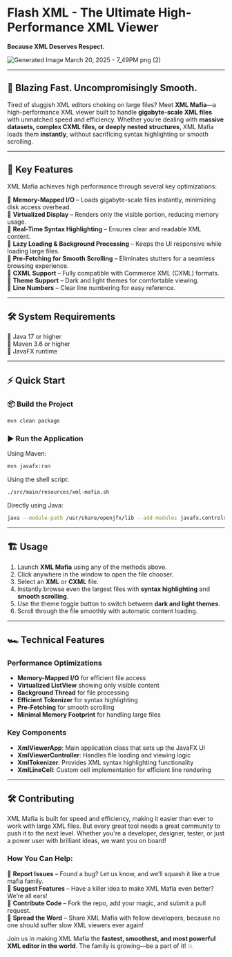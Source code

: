 # Flash XML - The Ultimate High-Performance XML Viewer
**Because XML Deserves Respect.**


![Generated Image March 20, 2025 - 7_49PM png (2)](https://github.com/user-attachments/assets/991563d6-5ca4-459e-9974-c0f3779feb2e)



---

## 🚀 Blazing Fast. Uncompromisingly Smooth.

Tired of sluggish XML editors choking on large files? Meet **XML Mafia**—a high-performance XML viewer built to handle **gigabyte-scale XML files** with unmatched speed and efficiency. Whether you’re dealing with **massive datasets, complex CXML files, or deeply nested structures**, XML Mafia loads them **instantly**, without sacrificing syntax highlighting or smooth scrolling.

---

## 🎯 Key Features

XML Mafia achieves high performance through several key optimizations:

🔹 **Memory-Mapped I/O** – Loads gigabyte-scale files instantly, minimizing disk access overhead.  
🔹 **Virtualized Display** – Renders only the visible portion, reducing memory usage.  
🔹 **Real-Time Syntax Highlighting** – Ensures clear and readable XML content.  
🔹 **Lazy Loading & Background Processing** – Keeps the UI responsive while loading large files.  
🔹 **Pre-Fetching for Smooth Scrolling** – Eliminates stutters for a seamless browsing experience.  
🔹 **CXML Support** – Fully compatible with Commerce XML (CXML) formats.  
🔹 **Theme Support** – Dark and light themes for comfortable viewing.  
🔹 **Line Numbers** – Clear line numbering for easy reference.  

---

## 🛠️ System Requirements

🔹 Java 17 or higher  
🔹 Maven 3.6 or higher  
🔹 JavaFX runtime  

---

## ⚡ Quick Start

### 📦 Build the Project

```bash
mvn clean package
```

### ▶️ Run the Application

Using Maven:
```bash
mvn javafx:run
```

Using the shell script:
```bash
./src/main/resources/xml-mafia.sh
```

Directly using Java:
```bash
java --module-path /usr/share/openjfx/lib --add-modules javafx.controls,javafx.fxml,javafx.web,javafx.graphics -jar target/xml-mafia.jar
```

---

## 🏗 Usage

1. Launch **XML Mafia** using any of the methods above.  
2. Click anywhere in the window to open the file chooser.  
3. Select an **XML** or **CXML** file.  
4. Instantly browse even the largest files with **syntax highlighting** and **smooth scrolling**.  
5. Use the theme toggle button to switch between **dark and light themes**.  
6. Scroll through the file smoothly with automatic content loading.  

---

## 🏎 Technical Features

### Performance Optimizations

- **Memory-Mapped I/O** for efficient file access  
- **Virtualized ListView** showing only visible content  
- **Background Thread** for file processing  
- **Efficient Tokenizer** for syntax highlighting  
- **Pre-Fetching** for smooth scrolling  
- **Minimal Memory Footprint** for handling large files  

### Key Components

- **XmlViewerApp**: Main application class that sets up the JavaFX UI  
- **XmlViewerController**: Handles file loading and viewing logic  
- **XmlTokenizer**: Provides XML syntax highlighting functionality  
- **XmlLineCell**: Custom cell implementation for efficient line rendering  

---

## 🛠 Contributing

XML Mafia is built for speed and efficiency, making it easier than ever to work with large XML files. But every great tool needs a great community to push it to the next level. Whether you're a developer, designer, tester, or just a power user with brilliant ideas, we want you on board!

### How You Can Help:

🔹 **Report Issues** – Found a bug? Let us know, and we’ll squash it like a true mafia family.  
🔹 **Suggest Features** – Have a killer idea to make XML Mafia even better? We’re all ears!  
🔹 **Contribute Code** – Fork the repo, add your magic, and submit a pull request.  
🔹 **Spread the Word** – Share XML Mafia with fellow developers, because no one should suffer slow XML viewers ever again!  

Join us in making XML Mafia the **fastest, smoothest, and most powerful XML editor in the world**. The family is growing—be a part of it! 💥

